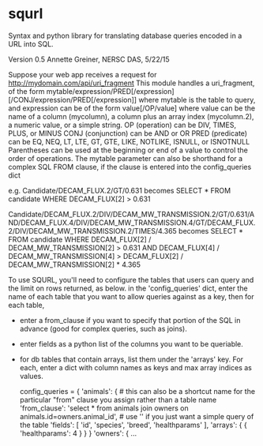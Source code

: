 squrl
========
Syntax and python library for translating database queries encoded in a URL into SQL.

Version 0.5
Annette Greiner, NERSC DAS, 5/22/15

Suppose your web app receives a request for http://mydomain.com/api/uri_fragment
This module handles a uri_fragment, of the form
mytable/expression/PRED[/expression][/CONJ/expression/PRED[/expression]]
where mytable is the table to query, and expression can be of the form
value[/OP/value]
where value can be the name of a column (mycolumn), a column plus an array index (mycolumn.2), a numeric value, or a simple string.
OP (operation) can be DIV, TIMES, PLUS, or MINUS
CONJ (conjunction) can be AND or OR
PRED (predicate) can be EQ, NEQ, LT, LTE, GT, GTE, LIKE, NOTLIKE, ISNULL, or ISNOTNULL
Parentheses can be used at the beginning or end of a value to control the order of operations.
The mytable parameter can also be shorthand for a complex SQL FROM clause, if the clause is entered into the config_queries dict

e.g.
Candidate/DECAM_FLUX.2/GT/0.631
becomes
SELECT * FROM candidate WHERE DECAM_FLUX[2] > 0.631

Candidate/DECAM_FLUX.2/DIV/DECAM_MW_TRANSMISSION.2/GT/0.631/AND/DECAM_FLUX.4/DIV/DECAM_MW_TRANSMISSION.4/GT/DECAM_FLUX.2/DIV/DECAM_MW_TRANSMISSION.2/TIMES/4.365 
becomes
SELECT * FROM candidate WHERE DECAM_FLUX[2] / DECAM_MW_TRANSMISSION[2] > 0.631 AND DECAM_FLUX[4] / DECAM_MW_TRANSMISSION[4] > DECAM_FLUX[2] / DECAM_MW_TRANSMISSION[2] * 4.365

To use SQURL, you'll need to configure the tables that users can query and the limit on rows returned, as below.
in the 'config_queries' dict, enter the name of each table that you want to allow queries against as a key, 
then for each table, 
  - enter a from_clause if you want to specify that portion of the SQL in advance (good for complex queries, such as joins).
  - enter fields as a python list of the columns you want to be queriable. 
  - for db tables that contain arrays, list them under the 'arrays' key. For each, enter a dict with column names as keys and max array indices as values.

    config_queries = {
          'animals': { # this can also be a shortcut name for the particular "from" clause you assign rather than a table name
              'from_clause': 'select * from animals join owners on animals.id=owners.animal_id', # use '' if you just want a simple query of the table
              'fields': [
                  'id',
                  'species',
                  'breed',
                  'healthparams'
              ],
              'arrays': {
                  {
                  'healthparams': 4
                  }
              }
          }
          'owners': {
                ...

